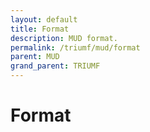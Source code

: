 ```yaml
---
layout: default
title: Format
description: MUD format.
permalink: /triumf/mud/format
parent: MUD
grand_parent: TRIUMF
---
```


# Format

